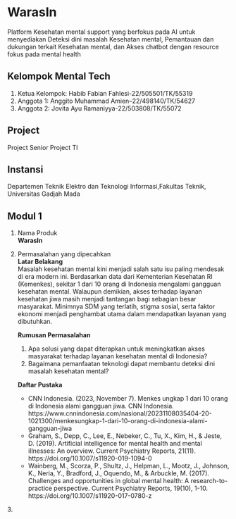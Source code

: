 # WarasIn
Platform Kesehatan mental support yang berfokus pada AI untuk menyediakan Deteksi dini masalah Kesehatan mental, Pemantauan dan dukungan terkait Kesehatan mental, dan Akses chatbot dengan resource fokus pada mental health

## Kelompok Mental Tech
1. Ketua Kelompok: Habib Fabian Fahlesi-22/505501/TK/55319
2. Anggota 1: Anggito Muhammad Amien–22/498140/TK/54627
3. Anggota 2: Jovita Ayu Ramaniyya-22/503808/TK/55072

## Project
Project Senior Project TI

## Instansi 
Departemen Teknik Elektro dan Teknologi Informasi,Fakultas Teknik, Universitas Gadjah Mada

## Modul 1
1. Nama Produk
   <br/><b>WarasIn</b>
2. Permasalahan yang dipecahkan
   <br/><b>Latar Belakang</b>
   <br/>Masalah kesehatan mental kini menjadi salah satu isu paling mendesak di era modern ini. Berdasarkan data dari Kementerian Kesehatan RI (Kemenkes), sekitar 1 dari 10 orang di Indonesia mengalami gangguan kesehatan mental. Walaupun demikian, akses terhadap layanan kesehatan jiwa masih menjadi tantangan bagi sebagian besar masyarakat. Minimnya SDM yang terlatih, stigma sosial, serta faktor ekonomi menjadi penghambat utama dalam mendapatkan layanan yang dibutuhkan.</a>
   
   <b>Rumusan Permasalahan</b>
   <ol>
      <li>
         Apa solusi yang dapat diterapkan untuk meningkatkan akses masyarakat terhadap layanan kesehatan mental di Indonesia?</li>
      <li>
         Bagaimana pemanfaatan teknologi dapat membantu deteksi dini masalah kesehatan mental?</li>
   </ol>

   <b>Daftar Pustaka</b>
   <br/>
   <ul>
      <li>CNN Indonesia. (2023, November 7). Menkes ungkap 1 dari 10 orang di Indonesia alami gangguan jiwa. CNN Indonesia. https://www.cnnindonesia.com/nasional/20231108035404-20-1021300/menkesungkap-1-dari-10-orang-di-indonesia-alami-gangguan-jiwa
      </li>
      <li>Graham, S., Depp, C., Lee, E., Nebeker, C., Tu, X., Kim, H., & Jeste, D. (2019). Artificial intelligence for mental health and mental illnesses: An overview. Current Psychiatry Reports, 21(11). https://doi.org/10.1007/s11920-019-1094-0 </li>
      <li>Wainberg, M., Scorza, P., Shultz, J., Helpman, L., Mootz, J., Johnson, K., Neria, Y., Bradford, J., Oquendo, M., & Arbuckle, M. (2017). Challenges and opportunities in global mental health: A research-to-practice perspective. Current Psychiatry Reports, 19(10), 1-10. https://doi.org/10.1007/s11920-017-0780-z </li>
</ul>
3. 
